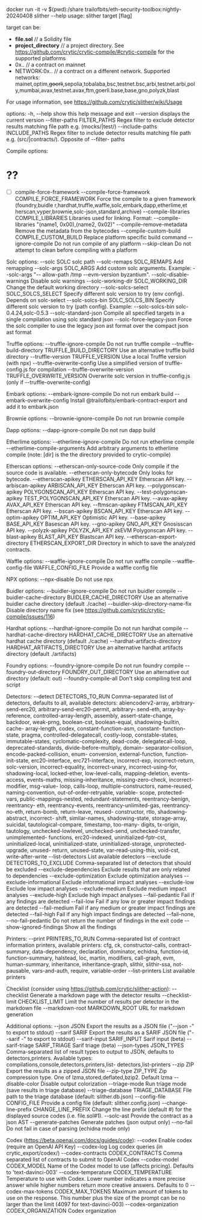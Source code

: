 docker run -it -v $(pwd):/share trailofbits/eth-security-toolbox:nightly-20240408 slither --help
usage: slither target [flag]

target can be:
- **file.sol** // a Solidity file
- **project_directory** // a project directory. See https://github.com/crytic/crytic-compile/#crytic-compile for the supported platforms
- 0x.. // a contract on mainnet
- NETWORK:0x.. // a contract on a different network. Supported networks: mainet,optim,~~goerli~~,sepolia,tobalaba,bsc,testnet.bsc,arbi,testnet.arbi,poly,mumbai,avax,testnet.avax,ftm,goerli.base,base,gno,polyzk,blast

For usage information, see https://github.com/crytic/slither/wiki/Usage

options:
-h, --help            show this help message and exit
--version             displays the current version
--filter-paths FILTER_PATHS
Regex filter to exclude detector results matching file
path e.g. (mocks/|test/)
--include-paths INCLUDE_PATHS
Regex filter to include detector results matching file
path e.g. (src/|contracts/). Opposite of --filter-
paths

Compile options:
# ??
- [ ] compile-force-framework
--compile-force-framework COMPILE_FORCE_FRAMEWORK
Force the compile to a given framework (foundry,buidle
r,hardhat,truffle,waffle,solc,embark,dapp,etherlime,et
herscan,vyper,brownie,solc-json,standard,archive)
--compile-libraries COMPILE_LIBRARIES
Libraries used for linking. Format: --compile-
libraries "(name1, 0x00),(name2, 0x02)"
--compile-remove-metadata
Remove the metadata from the bytecodes
--compile-custom-build COMPILE_CUSTOM_BUILD
Replace platform specific build command
--ignore-compile      Do not run compile of any platform
--skip-clean          Do not attempt to clean before compiling with a
platform

Solc options:
--solc SOLC           solc path
--solc-remaps SOLC_REMAPS
Add remapping
--solc-args SOLC_ARGS
Add custom solc arguments. Example: --solc-args "--
allow-path /tmp --evm-version byzantium".
--solc-disable-warnings
Disable solc warnings
--solc-working-dir SOLC_WORKING_DIR
Change the default working directory
--solc-solcs-select SOLC_SOLCS_SELECT
Specify different solc version to try (env config).
Depends on solc-select
--solc-solcs-bin SOLC_SOLCS_BIN
Specify different solc version to try (path config).
Example: --solc-solcs-bin solc-0.4.24,solc-0.5.3
--solc-standard-json  Compile all specified targets in a single compilation
using solc standard json
--solc-force-legacy-json
Force the solc compiler to use the legacy json ast
format over the compact json ast format

Truffle options:
--truffle-ignore-compile
Do not run truffle compile
--truffle-build-directory TRUFFLE_BUILD_DIRECTORY
Use an alternative truffle build directory
--truffle-version TRUFFLE_VERSION
Use a local Truffle version (with npx)
--truffle-overwrite-config
Use a simplified version of truffle-config.js for
compilation
--truffle-overwrite-version TRUFFLE_OVERWRITE_VERSION
Overwrite solc version in truffle-config.js (only if
--truffle-overwrite-config)

Embark options:
--embark-ignore-compile
Do not run embark build
--embark-overwrite-config
Install @trailofbits/embark-contract-export and add it
to embark.json

Brownie options:
--brownie-ignore-compile
Do not run brownie compile

Dapp options:
--dapp-ignore-compile
Do not run dapp build

Etherlime options:
--etherlime-ignore-compile
Do not run etherlime compile
--etherlime-compile-arguments
Add arbitrary arguments to etherlime compile (note:
[dir] is the the directory provided to crytic-compile)

Etherscan options:
--etherscan-only-source-code
Only compile if the source code is available.
--etherscan-only-bytecode
Only looks for bytecode.
--etherscan-apikey ETHERSCAN_API_KEY
Etherscan API key.
--arbiscan-apikey ARBISCAN_API_KEY
Etherscan API key.
--polygonscan-apikey POLYGONSCAN_API_KEY
Etherscan API key.
--test-polygonscan-apikey TEST_POLYGONSCAN_API_KEY
Etherscan API key.
--avax-apikey AVAX_API_KEY
Etherscan API key.
--ftmscan-apikey FTMSCAN_API_KEY
Etherscan API key.
--bscan-apikey BSCAN_API_KEY
Etherscan API key.
--optim-apikey OPTIM_API_KEY
Optimistic API key.
--base-apikey BASE_API_KEY
Basescan API key.
--gno-apikey GNO_API_KEY
Gnosisscan API key.
--polyzk-apikey POLYZK_API_KEY
zkEVM Polygonscan API key.
--blast-apikey BLAST_API_KEY
Blastscan API key.
--etherscan-export-directory ETHERSCAN_EXPORT_DIR
Directory in which to save the analyzed contracts.

Waffle options:
--waffle-ignore-compile
Do not run waffle compile
--waffle-config-file WAFFLE_CONFIG_FILE
Provide a waffle config file

NPX options:
--npx-disable         Do not use npx

Buidler options:
--buidler-ignore-compile
Do not run buidler compile
--buidler-cache-directory BUIDLER_CACHE_DIRECTORY
Use an alternative buidler cache directory (default
./cache)
--buidler-skip-directory-name-fix
Disable directory name fix (see
https://github.com/crytic/crytic-compile/issues/116)

Hardhat options:
--hardhat-ignore-compile
Do not run hardhat compile
--hardhat-cache-directory HARDHAT_CACHE_DIRECTORY
Use an alternative hardhat cache directory (default
./cache)
--hardhat-artifacts-directory HARDHAT_ARTIFACTS_DIRECTORY
Use an alternative hardhat artifacts directory
(default ./artifacts)

Foundry options:
--foundry-ignore-compile
Do not run foundry compile
--foundry-out-directory FOUNDRY_OUT_DIRECTORY
Use an alternative out directory (default: out)
--foundry-compile-all
Don't skip compiling test and script

Detectors:
--detect DETECTORS_TO_RUN
Comma-separated list of detectors, defaults to all,
available detectors: abiencoderv2-array, arbitrary-
send-erc20, arbitrary-send-erc20-permit, arbitrary-
send-eth, array-by-reference, controlled-array-length,
assembly, assert-state-change, backdoor, weak-prng,
boolean-cst, boolean-equal, shadowing-builtin, cache-
array-length, codex, constant-function-asm, constant-
function-state, pragma, controlled-delegatecall,
costly-loop, constable-states, immutable-states,
cyclomatic-complexity, dead-code, delegatecall-loop,
deprecated-standards, divide-before-multiply, domain-
separator-collision, encode-packed-collision, enum-
conversion, external-function, function-init-state,
erc20-interface, erc721-interface, incorrect-exp,
incorrect-return, solc-version, incorrect-equality,
incorrect-unary, incorrect-using-for, shadowing-local,
locked-ether, low-level-calls, mapping-deletion,
events-access, events-maths, missing-inheritance,
missing-zero-check, incorrect-modifier, msg-value-
loop, calls-loop, multiple-constructors, name-reused,
naming-convention, out-of-order-retryable, variable-
scope, protected-vars, public-mappings-nested,
redundant-statements, reentrancy-benign, reentrancy-
eth, reentrancy-events, reentrancy-unlimited-gas,
reentrancy-no-eth, return-bomb, return-leave, reused-
constructor, rtlo, shadowing-abstract, incorrect-
shift, similar-names, shadowing-state, storage-array,
suicidal, tautological-compare, timestamp, too-many-
digits, tx-origin, tautology, unchecked-lowlevel,
unchecked-send, unchecked-transfer, unimplemented-
functions, erc20-indexed, uninitialized-fptr-cst,
uninitialized-local, uninitialized-state,
uninitialized-storage, unprotected-upgrade, unused-
return, unused-state, var-read-using-this, void-cst,
write-after-write
--list-detectors      List available detectors
--exclude DETECTORS_TO_EXCLUDE
Comma-separated list of detectors that should be
excluded
--exclude-dependencies
Exclude results that are only related to dependencies
--exclude-optimization
Exclude optimization analyses
--exclude-informational
Exclude informational impact analyses
--exclude-low         Exclude low impact analyses
--exclude-medium      Exclude medium impact analyses
--exclude-high        Exclude high impact analyses
--fail-pedantic       Fail if any findings are detected
--fail-low            Fail if any low or greater impact findings are
detected
--fail-medium         Fail if any medium or greater impact findings are
detected
--fail-high           Fail if any high impact findings are detected
--fail-none, --no-fail-pedantic
Do not return the number of findings in the exit code
--show-ignored-findings
Show all the findings

Printers:
--print PRINTERS_TO_RUN
Comma-separated list of contract information printers,
available printers: cfg, ck, constructor-calls,
contract-summary, data-dependency, declaration,
dominator, echidna, function-id, function-summary,
halstead, loc, martin, modifiers, call-graph, evm,
human-summary, inheritance, inheritance-graph,
slithir, slithir-ssa, not-pausable, vars-and-auth,
require, variable-order
--list-printers       List available printers

Checklist (consider using https://github.com/crytic/slither-action):
--checklist           Generate a markdown page with the detector results
--checklist-limit CHECKLIST_LIMIT
Limit the number of results per detector in the
markdown file
--markdown-root MARKDOWN_ROOT
URL for markdown generation

Additional options:
--json JSON           Export the results as a JSON file ("--json -" to
export to stdout)
--sarif SARIF         Export the results as a SARIF JSON file ("--sarif -"
to export to stdout)
--sarif-input SARIF_INPUT
Sarif input (beta)
--sarif-triage SARIF_TRIAGE
Sarif triage (beta)
--json-types JSON_TYPES
Comma-separated list of result types to output to
JSON, defaults to detectors,printers. Available types:
compilations,console,detectors,printers,list-
detectors,list-printers
--zip ZIP             Export the results as a zipped JSON file
--zip-type ZIP_TYPE   Zip compression type. One of
lzma,stored,deflated,bzip2. Default lzma
--disable-color       Disable output colorization
--triage-mode         Run triage mode (save results in triage database)
--triage-database TRIAGE_DATABASE
File path to the triage database (default:
slither.db.json)
--config-file CONFIG_FILE
Provide a config file (default: slither.config.json)
--change-line-prefix CHANGE_LINE_PREFIX
Change the line prefix (default #) for the displayed
source codes (i.e. file.sol#1).
--solc-ast            Provide the contract as a json AST
--generate-patches    Generate patches (json output only)
--no-fail             Do not fail in case of parsing (echidna mode only)

Codex (https://beta.openai.com/docs/guides/code):
--codex               Enable codex (require an OpenAI API Key)
--codex-log           Log codex queries (in crytic_export/codex/)
--codex-contracts CODEX_CONTRACTS
Comma separated list of contracts to submit to OpenAI
Codex
--codex-model CODEX_MODEL
Name of the Codex model to use (affects pricing).
Defaults to 'text-davinci-003'
--codex-temperature CODEX_TEMPERATURE
Temperature to use with Codex. Lower number indicates
a more precise answer while higher numbers return more
creative answers. Defaults to 0
--codex-max-tokens CODEX_MAX_TOKENS
Maximum amount of tokens to use on the response. This
number plus the size of the prompt can be no larger
than the limit (4097 for text-davinci-003)
--codex-organization CODEX_ORGANIZATION
Codex organization